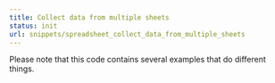 ```yaml
---
title: Collect data from multiple sheets
status: init
url: snippets/spreadsheet_collect_data_from_multiple_sheets
---
```


Please note that this code contains several examples that do different things.
